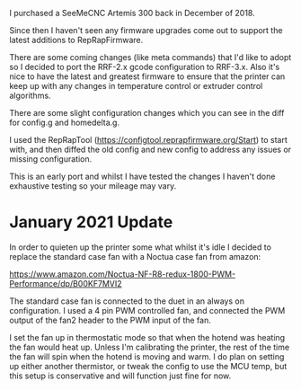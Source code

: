 I purchased a SeeMeCNC Artemis 300 back in December of 2018.

Since then I haven't seen any firmware upgrades come out to support the latest additions to RepRapFirmware.

There are some coming changes (like meta commands) that I'd like to adopt so I decided to port the RRF-2.x gcode configuration to RRF-3.x. Also it's nice to have the latest and greatest firmware to ensure that the printer can keep up with any changes in temperature control or extruder control algorithms.

There are some slight configuration changes which you can see in the diff for config.g and homedelta.g.

I used the RepRapTool (https://configtool.reprapfirmware.org/Start) to start with, and then diffed the old config and new config to address any issues or missing configuration.

This is an early port and whilst I have tested the changes I haven't done exhaustive testing so your mileage may vary.

# January 2021 Update

In order to quieten up the printer some what whilst it's idle I decided to replace the standard case fan with
a Noctua case fan from amazon:

https://www.amazon.com/Noctua-NF-R8-redux-1800-PWM-Performance/dp/B00KF7MVI2

The standard case fan is connected to the duet in an always on configuration.
I used a 4 pin PWM controlled fan, and connected the PWM output of the fan2 header
to the PWM input of the fan.

I set the fan up in thermostatic mode so that when the hotend was heating the fan would heat up. Unless I'm
calibrating the printer, the rest of the time the fan will spin when the hotend is moving and warm.
I do plan on setting up either another thermistor, or tweak the config to use the MCU temp, but this
setup is conservative and will function just fine for now. 
